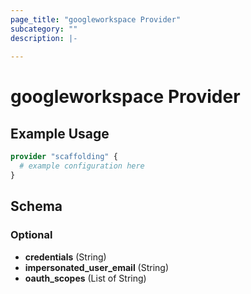 ```yaml
---
page_title: "googleworkspace Provider"
subcategory: ""
description: |-
  
---
```


# googleworkspace Provider



## Example Usage

```terraform
provider "scaffolding" {
  # example configuration here
}
```

## Schema

### Optional

- **credentials** (String)
- **impersonated_user_email** (String)
- **oauth_scopes** (List of String)
